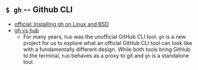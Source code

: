## `$ gh` -- Github CLI
- [official: Installing gh on Linux and BSD](https://github.com/cli/cli/blob/trunk/docs/install_linux.md)
- [gh vs hub](https://github.com/cli/cli/issues/312)
    - For many years, `hub` was the unofficial GitHub CLI tool. `gh` is a new project for us to explore what an official GitHub CLI tool can look like with a fundamentally different design. While both tools bring GitHub to the terminal, `hub` behaves as a proxy to git and `gh` is a standalone tool.   
